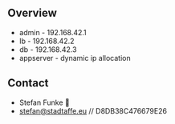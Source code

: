 ## Overview
* admin - 192.168.42.1
* lb - 192.168.42.2
* db - 192.168.42.3
* appserver - dynamic ip allocation 

## Contact
* Stefan Funke :dromedary_camel:
* stefan@stadtaffe.eu // D8DB38C476679E26
